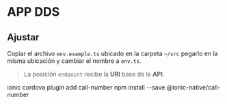 # APP DDS

## Ajustar
Copiar el archivo `env.example.ts` ubicado en la carpeta `~/src` pegarlo en la misma ubicación y cambiar el nombre a `env.ts`.

> La posición `endpoint` recibe la **URI** base de la **API**.

ionic cordova plugin add call-number
npm install --save @ionic-native/call-number
